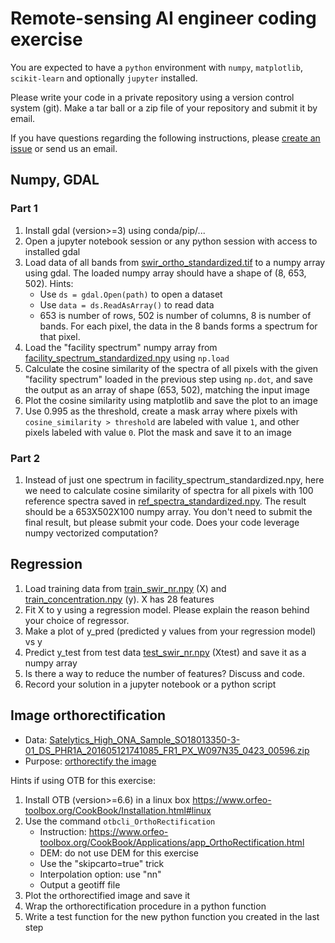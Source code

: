 # Remote-sensing AI engineer coding exercise

You are expected to have a `python` environment with `numpy`, `matplotlib`, `scikit-learn` and optionally `jupyter` installed.

Please write your code in a private repository using a version control system (git). Make a tar ball or a zip file of your repository and submit it by email.

If you have questions regarding the following instructions, please [create an issue](https://github.com/Satelytics/AI-engineer-coding-exercise/issues/new/choose) or send us an email.

## Numpy, GDAL

### Part 1
1. Install gdal (version>=3) using conda/pip/...
1. Open a jupyter notebook session or any python session with access to installed gdal
1. Load data of all bands from [swir_ortho_standardized.tif](./data/ortho/swir_ortho_standardized.tif?raw=true) to a numpy array using gdal. The loaded numpy array should have a shape of (8, 653, 502). Hints:
   * Use `ds = gdal.Open(path)` to open a dataset
   * Use `data = ds.ReadAsArray()` to read data
   * 653 is number of rows, 502 is number of columns, 8 is number of bands. For each pixel, the data in the 8 bands forms a spectrum for that pixel.
1. Load the "facility spectrum" numpy array from [facility_spectrum_standardized.npy](./data/facility_spectrum_standardized.npy?raw=true) using `np.load`
1. Calculate the cosine similarity of the spectra of all pixels with the given "facility spectrum" loaded in the previous step using `np.dot`, and save the output as an array of shape (653, 502), matching the input image
1. Plot the cosine similarity using matplotlib and save the plot to an image
1. Use 0.995 as the threshold, create a mask array where pixels with `cosine_similarity > threshold` are labeled with value `1`, and other pixels labeled with value `0`. Plot the mask and save it to an image

### Part 2 
1. Instead of just one spectrum in facility_spectrum_standardized.npy, here we need to calculate cosine similarity of spectra for all pixels with 100 reference spectra saved in [ref_spectra_standardized.npy](./data/ref_spectra_standardized.npy?raw=true). The result should be a 653X502X100 numpy array. You don't need to submit the final result, but please submit your code. Does your code leverage numpy vectorized computation?

## Regression
1. Load training data from [train_swir_nr.npy](./data/ml/train_swir_nr.npy?raw=true) (X) and [train_concentration.npy](./data/ml/train_concentration.npy?raw=true) (y). X has 28 features
1. Fit X to y using a regression model. Please explain the reason behind your choice of regressor.
1. Make a plot of y_pred (predicted y values from your regression model) vs y
1. Predict y_test from test data [test_swir_nr.npy](./data/ml/test_swir_nr.npy?raw=true) (Xtest) and save it as a numpy array
1. Is there a way to reduce the number of features? Discuss and code.
1. Record your solution in a jupyter notebook or a python script

## Image orthorectification

* Data: [Satelytics_High_ONA_Sample_SO18013350-3-01_DS_PHR1A_201605121741085_FR1_PX_W097N35_0423_00596.zip](http://s3.amazonaws.com/satelyticsweb/download/Satelytics_High_ONA_Sample_SO18013350-3-01_DS_PHR1A_201605121741085_FR1_PX_W097N35_0423_00596.zip)
* Purpose: [orthorectify the image](https://www.satimagingcorp.com/services/orthorectification/)

Hints if using OTB for this exercise:

1. Install OTB (version>=6.6) in a linux box https://www.orfeo-toolbox.org/CookBook/Installation.html#linux 
1. Use the command `otbcli_OrthoRectification`
   * Instruction: https://www.orfeo-toolbox.org/CookBook/Applications/app_OrthoRectification.html
   * DEM: do not use DEM for this exercise
   * Use the "skipcarto=true" trick
   * Interpolation option: use "nn"
   * Output a geotiff file
1. Plot the orthorectified image and save it
1. Wrap the orthorectification procedure in a python function
1. Write a test function for the new python function you created in the last step
